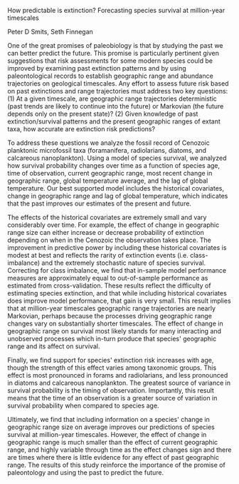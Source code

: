 How predictable is extinction? Forecasting species survival at million-year timescales

Peter D Smits, Seth Finnegan

One of the great promises of paleobiology is that by studying the past we can better predict the future.  This promise is particularly pertinent given suggestions that risk assessments for some modern species could be improved by examining past extinction patterns and by using paleontological records to establish geographic range and abundance trajectories on geological timescales.  Any effort to assess future risk based on past extinctions and range trajectories must address two key questions:  (1) At a given timescale, are geographic range trajectories deterministic (past trends are likely to continue into the future) or Markovian (the future depends only on the present state)? (2) Given knowledge of past extinction/survival patterns and the present geographic ranges of extant taxa, how accurate are extinction risk predictions?  

To address these questions we analyze the fossil record of Cenozoic planktonic microfossil taxa (foramanifera, radiolarians, diatoms, and calcareous nanoplankton). Using a model of species survival, we analyzed how survival probability changes over time as a function of species age, time of observation, current geographic range, most recent change in geographic range, global temperature average, and the lag of global temperature. Our best supported model includes the historical covariates, change in geographic range and lag of global temperature, which indicates that the past improves our estimates of the present and future. 

The effects of the historical covariates are extremely small and vary considerably over time. For example, the effect of change in geographic range size can either increase or decrease probability of extinction depending on when in the Cenozoic the observation takes place. The improvement in predictive power by including these historical covariates is modest at best and reflects the rarity of extinction events (i.e. class-imbalance) and the extremely stochastic nature of species survival. Correcting for class imbalance, we find that in-sample model performance measures are approximately equal to out-of-sample performance as estimated from cross-validation. These results reflect the difficulty of estimating species extinction, and that while including historical covariates does improve model performance, that gain is very small.  This result implies that at million-year timescales geographic range trajectories are nearly Markovian, perhaps because the processes driving geographic range changes vary on substantially shorter timescales. The effect of change in geographic range on survival most likely stands for many interacting and unobserved processes which in-turn produce that species' geographic range and its affect on survival. 

Finally, we find support for species' extinction risk increases with age, though the strength of this effect varies among taxonomic groups. This effect is most pronounced in forams and radiolarians, and less pronounced in diatoms and calcareous nanoplankton. The greatest source of variance in survival probability is the timing of observation. Importantly, this result means that the time of an observation is a greater source of variation in survival probability when compared to species age. 

Ultimately, we find that including information on a species' change in geographic range size on average improves our predictions of species survival at million-year timescales. However, the effect of change in geographic range is much smaller than the effect of current geographic range, and highly variable through time as the effect changes sign and there are times where there is little evidence for any effect of past geographic range. The results of this study reinforce the importance of the promise of paleontology and using the past to predict the future.

